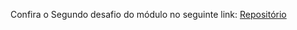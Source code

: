 Confira o Segundo desafio do módulo no seguinte link: [Repositório](https://github.com/Davi-D18/desafio-2-livros)